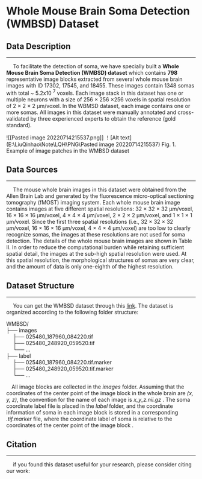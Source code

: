 # Whole Mouse Brain Soma Detection (WMBSD) Dataset 

## Data Description
--------------
&emsp; To facilitate the detection of soma, we have specially built a **Whole Mouse Brain Soma Detection  (WMBSD) dataset** which contains **798** representative image blocks extracted from several whole mouse brain images with ID 17302, 17545, and 18455. These images contain 1348 somas with total ~ 5.2x10 <sup>7</sup> voxels. Each image stack in this dataset has one or multiple neurons with a size of 256 × 256 ×256 voxels in spatial resolution of 2 × 2 × 2 μm/voxel. In the WBMSD dataset, each image contains one or more somas. All images in this dataset were manually annotated and cross-validated by three experienced experts to obtain the reference (gold standard).

![[Pasted image 20220714215537.png]]
！[Alt text](E:\LiuQinhao\Note\LQH\PNG\Pasted image 20220714215537)
Fig. 1. Example of image patches in the WMBSD dataset

## Data Sources
--------------
&emsp; The mouse whole brain images in this dataset were obtained from the Allen Brain Lab and generated by the fluorescence micro-optical sectioning tomography (fMOST) imaging system. Each whole mouse brain image contains images at five different spatial resolutions: 32 × 32 × 32 μm/voxel, 16 × 16 × 16 μm/voxel, 4 × 4 × 4 μm/voxel, 2 × 2 × 2 μm/voxel, and 1 × 1 × 1 μm/voxel. Since the first three spatial resolutions (i.e., 32 × 32 × 32 μm/voxel, 16 × 16 × 16 μm/voxel, 4 × 4 × 4 μm/voxel) are too low to clearly recognize somas, the images at these resolutions are not used for soma detection. The details of the whole mouse brain images are shown in Table II. In order to reduce the computational burden while retaining sufficient spatial detail, the images at the sub-high spatial resolution were used. At this spatial resolution, the morphological structures of somas are very clear, and the amount of data is only one-eighth of the highest resolution.


## Dataset Structure
--------------
&emsp; You can get the WMBSD dataset through this [link](https://drive.google.com/drive/folders/1_bl_nuiPoXsPaolsxjwhzqXAJCIzOfaX?usp=sharing). The dataset is organized according to the following folder structure:  

WMBSD/  
├── images  
&emsp; ├── 025480_187960_084220.tif    
&emsp; ├── 025480_248920_059520.tif  
&emsp; └── ...    
├── label  
&emsp; ├── 025480_187960_084220.tif.marker  
&emsp; ├── 025480_248920_059520.tif.marker  
&emsp; └── ...    

&emsp;All image blocks are collected in the _images_ folder. Assuming that the coordinates of the center point of the image block in the whole brain are _(x, y, z)_, the convention for the name of each image is _x_y_z.nii.gz_ . The soma coordinate label file is placed in the _label_ folder, and the coordinate information of soma in each image block is stored in a corresponding _.tif.marker_ file, where the coordinate label of soma is relative to the coordinates of the center point of the image block .



## Citation
--------------
&emsp; if you found this dataset useful for your research, please consider citing our work:

